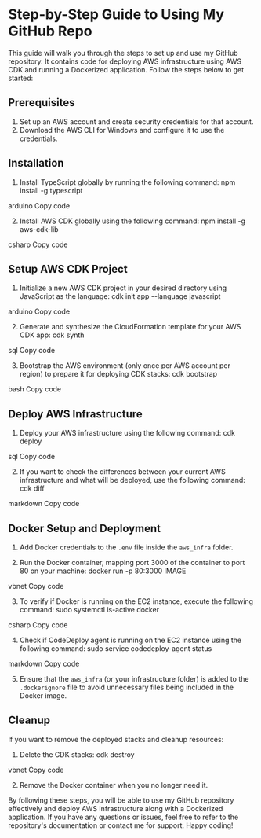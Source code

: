 # Step-by-Step Guide to Using My GitHub Repo

This guide will walk you through the steps to set up and use my GitHub repository. It contains code for deploying AWS infrastructure using AWS CDK and running a Dockerized application. Follow the steps below to get started:

## Prerequisites

1. Set up an AWS account and create security credentials for that account.
2. Download the AWS CLI for Windows and configure it to use the credentials.

## Installation

1. Install TypeScript globally by running the following command:
   npm install -g typescript

arduino
Copy code

2. Install AWS CDK globally using the following command:
   npm install -g aws-cdk-lib

csharp
Copy code

## Setup AWS CDK Project

1. Initialize a new AWS CDK project in your desired directory using JavaScript as the language:
   cdk init app --language javascript

arduino
Copy code

2. Generate and synthesize the CloudFormation template for your AWS CDK app:
   cdk synth

sql
Copy code

3. Bootstrap the AWS environment (only once per AWS account per region) to prepare it for deploying CDK stacks:
   cdk bootstrap

bash
Copy code

## Deploy AWS Infrastructure

1. Deploy your AWS infrastructure using the following command:
   cdk deploy

sql
Copy code

2. If you want to check the differences between your current AWS infrastructure and what will be deployed, use the following command:
   cdk diff

markdown
Copy code

## Docker Setup and Deployment

1. Add Docker credentials to the `.env` file inside the `aws_infra` folder.

2. Run the Docker container, mapping port 3000 of the container to port 80 on your machine:
   docker run -p 80:3000 IMAGE

vbnet
Copy code

3. To verify if Docker is running on the EC2 instance, execute the following command:
   sudo systemctl is-active docker

csharp
Copy code

4. Check if CodeDeploy agent is running on the EC2 instance using the following command:
   sudo service codedeploy-agent status

markdown
Copy code

5. Ensure that the `aws_infra` (or your infrastructure folder) is added to the `.dockerignore` file to avoid unnecessary files being included in the Docker image.

## Cleanup

If you want to remove the deployed stacks and cleanup resources:

1. Delete the CDK stacks:
   cdk destroy

vbnet
Copy code

2. Remove the Docker container when you no longer need it.

By following these steps, you will be able to use my GitHub repository effectively and deploy AWS infrastructure along with a Dockerized application. If you have any questions or issues, feel free to refer to the repository's documentation or contact me for support. Happy coding!
